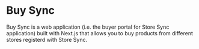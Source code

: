 # Buy Sync

Buy Sync is a web application (i.e. the buyer portal for Store Sync application) built with Next.js that allows you to buy products from different stores registerd with Store Sync.
